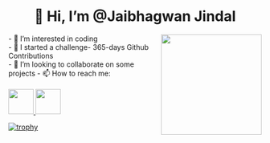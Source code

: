 <h1 align="center">👋 Hi, I’m @Jaibhagwan Jindal </h1>
 <img align="right" src="https://media.licdn.com/dms/image/D4D03AQEBRAA-UOPXJA/profile-displayphoto-shrink_800_800/0/1694970962210?e=1710374400&v=beta&t=Q2GOUema-iOXd_ctp5POqvvK2Q_MoMuP8U9ezQcy5Pc" height="200px">
- 👀 I’m interested in coding <br>
- 🌱 I started a challenge-
      365-days Github Contributions <br>
- 💞️ I’m looking to collaborate on some projects
- 📫 How to reach me:
<br>
<br>
<a href="https://www.linkedin.com/in/jaibhagwan-jindal/">
<img Src="https://pbs.twimg.com/profile_images/1661161645857710081/6WtDIesg_400x400.png" height="50px" target="blank"> 
</a> 
<a href="https://www.instagram.com/jai.n_jindal">
<img src="https://img.freepik.com/premium-vector/modern-badge-logo-instagram-icon_578229-124.jpg?size=338&ext=jpg&ga=GA1.1.1412446893.1704844800&semt=ais" height="50px" target="blank">
</a>
 
[![trophy](https://github-profile-trophy.vercel.app/?username=JaiN1014&theme=onedark)](https://github.com/ryo-ma/github-profile-trophy)
<!---
JaiN1014/JaiN1014 is a ✨ special ✨ repository because its `README.md` (this file) appears on your GitHub profile.
You can click the Preview link to take a look at your changes.
--->
